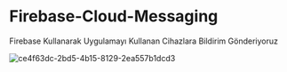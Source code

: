 # Firebase-Cloud-Messaging
Firebase Kullanarak Uygulamayı Kullanan Cihazlara Bildirim Gönderiyoruz


![ce4f63dc-2bd5-4b15-8129-2ea557b1dcd3](https://user-images.githubusercontent.com/80192044/138549597-e5fdbaaa-fe76-408a-b05d-4aeb73ccb22a.jpg)
